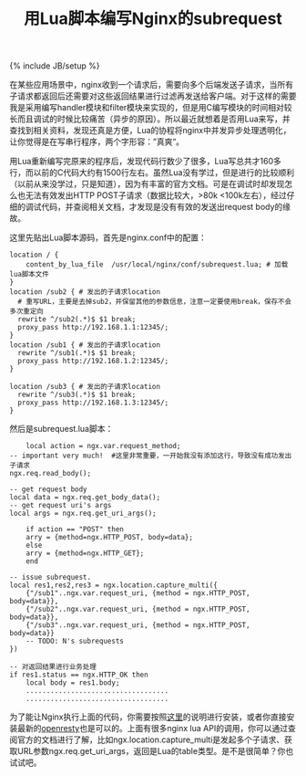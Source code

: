 ﻿---
layout: post
title: 用Lua脚本编写Nginx的subrequest
description: "用Lua脚本编写Nginx的subrequest"
category: 技术
tags: [Nginx, Lua, Subrequest]
---
{% include JB/setup %}

在某些应用场景中，nginx收到一个请求后，需要向多个后端发送子请求，当所有子请求都返回后还需要对这些返回结果进行过滤再发送给客户端。对于这样的需要我是采用编写handler模块和filter模块来实现的，但是用C编写模块的时间相对较长而且调试的时候比较痛苦（异步的原因）。所以最近就想着是否用Lua来写，并查找到相关资料，发现还真是方便，Lua的协程将nginx中并发异步处理透明化，让你觉得是在写串行程序，两个字形容：”真爽“。

用Lua重新编写完原来的程序后，发现代码行数少了很多，Lua写总共才160多行，而以前的C代码大约有1500行左右。虽然Lua没有学过，但是进行的比较顺利（以前从来没学过，只是知道），因为有丰富的官方文档。可是在调试时却发现怎么也无法有效发出HTTP POST子请求（数据比较大，>80k <100k左右），经过仔细的调试代码，并查阅相关文档，才发现是没有有效的发送出request body的缘故。

这里先贴出Lua脚本源码，首先是nginx.conf中的配置：

    location / {
    	content_by_lua_file  /usr/local/nginx/conf/subrequest.lua; # 加载lua脚本文件
    }
    location /sub2 { # 发出的子请求location
      # 重写URL，主要是去掉sub2，并保留其他的参数信息，注意一定要使用break，保存不会多次重定向
      rewrite ^/sub2(.*)$ $1 break;  
      proxy_pass http://192.168.1.1:12345/;
    }
    location /sub1 { # 发出的子请求location
      rewrite ^/sub1(.*)$ $1 break;
      proxy_pass http://192.168.1.2:12345/;
    }

    location /sub3 { # 发出的子请求location
      rewrite ^/sub3(.*)$ $1 break;
      proxy_pass http://192.168.1.3:12345/;
    }

然后是subrequest.lua脚本：

    	local action = ngx.var.request_method;
	-- important very much!  #这里非常重要，一开始我没有添加这行，导致没有成功发出子请求
	ngx.req.read_body();

	-- get request body
	local data = ngx.req.get_body_data();
	-- get request uri's args
	local args = ngx.req.get_uri_args();

		if action == "POST" then
    	arry = {method=ngx.HTTP_POST, body=data};
		else
    	arry = {method=ngx.HTTP_GET};
		end

	-- issue subrequest.
	local res1,res2,res3 = ngx.location.capture_multi({
    	{"/sub1"..ngx.var.request_uri, {method = ngx.HTTP_POST, body=data}},
    	{"/sub2"..ngx.var.request_uri, {method = ngx.HTTP_POST, body=data}},
    	{"/sub3"..ngx.var.request_uri, {method = ngx.HTTP_POST, body=data}}
    	-- TODO: N's subrequests
	})

	-- 对返回结果进行业务处理
	if res1.status == ngx.HTTP_OK then
    	local body = res1.body;
    	...................................
    	...................................

为了能让Nginx执行上面的代码，你需要按照[这里](http://huoding.com/2012/08/31/156)的说明进行安装，或者你直接安装最新的[openresty](http://openresty.org/)也是可以的。上面有很多nginx lua API的调用，你可以通过查阅官方的文档进行了解，比如ngx.location.capture_multi是发起多个子请求、获取URL参数ngx.req.get_uri_args，返回是Lua的table类型。是不是很简单？你也试试吧。


